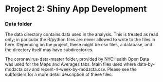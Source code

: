 # Project 2: Shiny App Development

### Data folder

The data directory contains data used in the analysis. This is treated as read only; in paricular the R/python files are never allowed to write to the files in here. Depending on the project, these might be csv files, a database, and the directory itself may have subdirectories.

The coronavirus-data-master folder, provided by NYCHealth Open Data was used for the Maps and Averages tabs. Main files used where data-by-modzcta.csv and recent-4-week-by-modzcta.csv. Please see the subfolders for a more detail description of these files.



